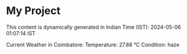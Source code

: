 # My Project

This content is dynamically generated in Indian Time (IST): 2024-05-06 01:07:14 IST


Current Weather in Coimbatore:
Temperature: 27.88 °C
Condition: haze
